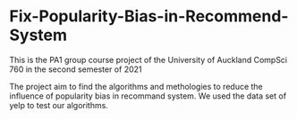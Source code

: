 # Fix-Popularity-Bias-in-Recommend-System
This is the PA1 group course project of the University of Auckland CompSci 760 in the second semester of 2021 

The project aim to find the algorithms and methologies to reduce the influence of popularity bias in recommand system.
We used the data set of yelp to test our algorithms.
